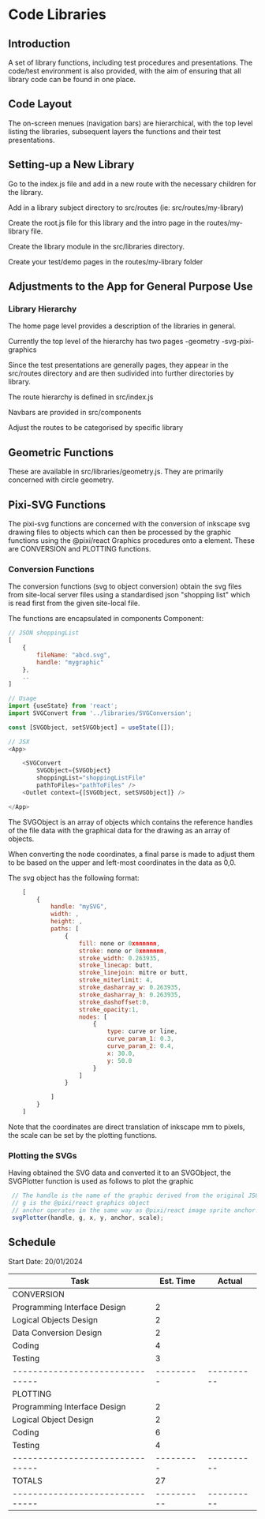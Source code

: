 # Code Libraries

## Introduction
A set of library functions, including test procedures and presentations.
The code/test environment is also provided, with the aim of ensuring
that all library code can be found in one place.

## Code Layout
The on-screen menues (navigation bars) are hierarchical, with the top
level listing the libraries, subsequent layers the functions and their
test presentations.

## Setting-up a New Library
Go to the index.js file and add in a new route with the necessary children
for the library.

Add in a library subject directory to src/routes (ie: src/routes/my-library)

Create the root.js file for this library and the intro page in 
the routes/my-library file.

Create the library module in the src/libraries directory.

Create your test/demo pages in the routes/my-library folder

## Adjustments to the App for General Purpose Use

### Library Hierarchy

The home page level provides a description of the libraries in
general.

Currently the top level of the hierarchy has two pages
-geometry
-svg-pixi-graphics

Since the test presentations are generally pages, they appear
in the src/routes directory and are then sudivided into further
directories by library.

The route hierarchy is defined in src/index.js

Navbars are provided in src/components

Adjust the routes to be categorised by specific library

## Geometric Functions
These are available in src/libraries/geometry.js. They are
primarily concerned with circle geometry.

## Pixi-SVG Functions
The pixi-svg functions are concerned with the conversion of
inkscape svg drawing files to objects which can then be processed
by the graphic functions using the @pixi/react Graphics procedures
onto a <Stage> element. These are CONVERSION and PLOTTING functions.


### Conversion Functions

The conversion functions (svg to object conversion) obtain the svg 
files from site-local server files using a standardised json 
"shopping list" which is read first from the given site-local file.

The functions are encapsulated in components
Component: 

```js
// JSON shoppingList
[
    {
        fileName: "abcd.svg",
        handle: "mygraphic"
    },
    ..
]

// Usage
import {useState} from 'react';
import SVGConvert from '../libraries/SVGConversion';

const [SVGObject, setSVGObject] = useState([]);

// JSX
<App>

    <SVGConvert 
        SVGObject={SVGObject} 
        shoppingList="shoppingListFile" 
        pathToFiles="pathToFiles" />
    <Outlet context={[SVGObject, setSVGObject]} />

</App>
```

The SVGObject is an array of objects which contains the reference handles of the file 
data with the graphical data for the drawing as an array of objects.

When converting the node coordinates, a final parse is made to adjust them to be based
on the upper and left-most coordinates in the data as 0,0.

The svg object has the following format:

```js
    [
        {
            handle: "mySVG",
            width: ,
            height: ,
            paths: [
                {
                    fill: none or 0xnnnnnn,
                    stroke: none or 0xnnnnnn,
                    stroke_width: 0.263935,
                    stroke_linecap: butt,
                    stroke_linejoin: mitre or butt,
                    stroke_miterlimit: 4, 
                    stroke_dasharray_w: 0.263935, 
                    stroke_dasharray_h: 0.263935,
                    stroke_dashoffset:0,
                    stroke_opacity:1,
                    nodes: [
                        {
                            type: curve or line,
                            curve_param_1: 0.3,
                            curve_param_2: 0.4,
                            x: 30.0,
                            y: 50.0
                        }
                    ]
                }

            ]
        }
    ]
```

Note that the coordinates are direct translation of inkscape mm to pixels, 
the scale can be set by the plotting functions.

### Plotting the SVGs

Having obtained the SVG data and converted it to an SVGObject, the SVGPlotter function
is used as follows to plot the graphic

```js
 // The handle is the name of the graphic derived from the original JSON file
 // g is the @pixi/react graphics object
 // anchor operates in the same way as @pixi/react image sprite anchor.
 svgPlotter(handle, g, x, y, anchor, scale);
```
## Schedule

Start Date: 20/01/2024

| Task                            | Est. Time | Actual     |
| ------------------------------- | --------- | ---------- |
| CONVERSION                      |           |            |
| Programming Interface Design    | 2         |            |
| Logical Objects Design          | 2         |            |
| Data Conversion Design          | 2         |            |
| Coding                          | 4         |            |
| Testing                         | 3         |            |
| ------------------------------- | --------- | ---------- |
| PLOTTING                        |           |            |
| Programming Interface Design    | 2         |            |
| Logical Object Design           | 2         |            |
| Coding                          | 6         |            |
| Testing                         | 4         |            |
| ------------------------------- | --------- | ---------- |
| TOTALS                          | 27        |            |
| ------------------------------- | ----------| ---------- |


